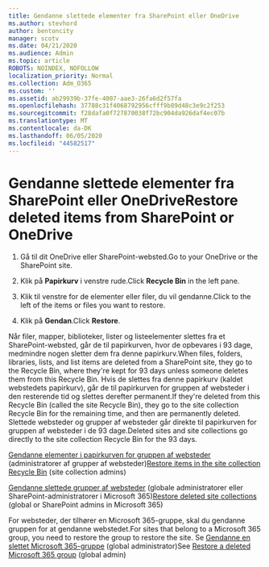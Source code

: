 ```yaml
---
title: Gendanne slettede elementer fra SharePoint eller OneDrive
ms.author: stevhord
author: bentoncity
manager: scotv
ms.date: 04/21/2020
ms.audience: Admin
ms.topic: article
ROBOTS: NOINDEX, NOFOLLOW
localization_priority: Normal
ms.collection: Adm_O365
ms.custom: ''
ms.assetid: ab29939b-37fe-4007-aae3-26fa6d2f57fa
ms.openlocfilehash: 37788c31f4068792956cfff9b89d48c3e9c2f253
ms.sourcegitcommit: f28dafa0f727870038f72bc904da926daf4ec07b
ms.translationtype: MT
ms.contentlocale: da-DK
ms.lasthandoff: 06/05/2020
ms.locfileid: "44582517"
---
```

# <a name="restore-deleted-items-from-sharepoint-or-onedrive"></a><span data-ttu-id="38a4c-102">Gendanne slettede elementer fra SharePoint eller OneDrive</span><span class="sxs-lookup"><span data-stu-id="38a4c-102">Restore deleted items from SharePoint or OneDrive</span></span>

1. <span data-ttu-id="38a4c-103">Gå til dit OneDrive eller SharePoint-websted.</span><span class="sxs-lookup"><span data-stu-id="38a4c-103">Go to your OneDrive or the SharePoint site.</span></span>
    
2. <span data-ttu-id="38a4c-104">Klik på **Papirkurv** i venstre rude.</span><span class="sxs-lookup"><span data-stu-id="38a4c-104">Click **Recycle Bin** in the left pane.</span></span> 
    
3. <span data-ttu-id="38a4c-105">Klik til venstre for de elementer eller filer, du vil gendanne.</span><span class="sxs-lookup"><span data-stu-id="38a4c-105">Click to the left of the items or files you want to restore.</span></span>
    
4. <span data-ttu-id="38a4c-106">Klik på **Gendan**.</span><span class="sxs-lookup"><span data-stu-id="38a4c-106">Click **Restore**.</span></span> 
    
<span data-ttu-id="38a4c-107">Når filer, mapper, biblioteker, lister og listeelementer slettes fra et SharePoint-websted, går de til papirkurven, hvor de opbevares i 93 dage, medmindre nogen sletter dem fra denne papirkurv.</span><span class="sxs-lookup"><span data-stu-id="38a4c-107">When files, folders, libraries, lists, and list items are deleted from a SharePoint site, they go to the Recycle Bin, where they're kept for 93 days unless someone deletes them from this Recycle Bin.</span></span> <span data-ttu-id="38a4c-108">Hvis de slettes fra denne papirkurv (kaldet webstedets papirkurv), går de til papirkurven for gruppen af websteder i den resterende tid og slettes derefter permanent.</span><span class="sxs-lookup"><span data-stu-id="38a4c-108">If they're deleted from this Recycle Bin (called the site Recycle Bin), they go to the site collection Recycle Bin for the remaining time, and then are permanently deleted.</span></span> <span data-ttu-id="38a4c-109">Slettede websteder og grupper af websteder går direkte til papirkurven for gruppen af websteder i de 93 dage.</span><span class="sxs-lookup"><span data-stu-id="38a4c-109">Deleted sites and site collections go directly to the site collection Recycle Bin for the 93 days.</span></span>
  
<span data-ttu-id="38a4c-110">[Gendanne elementer i papirkurven for gruppen af websteder](https://go.microsoft.com/fwlink/?linkid=867800) (administratorer af grupper af websteder)</span><span class="sxs-lookup"><span data-stu-id="38a4c-110">[Restore items in the site collection Recycle Bin](https://go.microsoft.com/fwlink/?linkid=867800) (site collection admins)</span></span> 
  
<span data-ttu-id="38a4c-111">[Gendanne slettede grupper af websteder](https://go.microsoft.com/fwlink/?linkid=867660) (globale administratorer eller SharePoint-administratorer i Microsoft 365)</span><span class="sxs-lookup"><span data-stu-id="38a4c-111">[Restore deleted site collections](https://go.microsoft.com/fwlink/?linkid=867660) (global or SharePoint admins in Microsoft 365)</span></span> 
  
<span data-ttu-id="38a4c-112">For websteder, der tilhører en Microsoft 365-gruppe, skal du gendanne gruppen for at gendanne webstedet.</span><span class="sxs-lookup"><span data-stu-id="38a4c-112">For sites that belong to a Microsoft 365 group, you need to restore the group to restore the site.</span></span> <span data-ttu-id="38a4c-113">Se [Gendanne en slettet Microsoft 365-gruppe](https://go.microsoft.com/fwlink/?linkid=867802) (global administrator)</span><span class="sxs-lookup"><span data-stu-id="38a4c-113">See [Restore a deleted Microsoft 365 group](https://go.microsoft.com/fwlink/?linkid=867802) (global admin)</span></span> 
  

